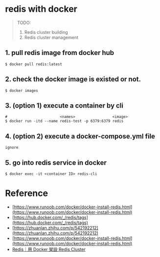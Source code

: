 # redis with docker

> TODO: 
> 1. Redis cluster building
> 2. Redis cluster management


## 1. pull redis image from docker hub
```
$ docker pull redis:latest
```

## 2. check the docker image is existed or not.
```
$ docker images
```

## 3. (option 1) execute a container by cli
```
#                        <names>                 <image>
$ docker run -itd --name redis-test -p 6379:6379 redis
```

## 4. (option 2) execute a docker-compose.yml file 
`ignore`

## 5. go into redis service in docker
```
$ docker exec -it <container ID> redis-cli
```


# Reference
- [https://www.runoob.com/docker/docker-install-redis.html](https://www.runoob.com/docker/docker-install-redis.html)
- [https://hub.docker.com/_/redis/tags](https://hub.docker.com/_/redis/tags)
- [https://zhuanlan.zhihu.com/p/542192212](https://zhuanlan.zhihu.com/p/542192212)
- [https://www.runoob.com/docker/docker-install-redis.html](https://www.runoob.com/docker/docker-install-redis.html)
- [Redis｜用 Docker 架設 Redis Cluster](https://blog.bimap.com.tw/2021/06/10/dockerize-redis-cluster-tutorial)
